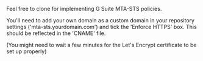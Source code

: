 Feel free to clone for implementing G Suite MTA-STS policies.

You'll need to add your own domain as a custom domain in your repository settings ('mta-sts.yourdomain.com') and tick the 'Enforce HTTPS' box.  This should be reflected in the 'CNAME' file.

(You might need to wait a few minutes for the Let's Encrypt certificate to be set up properly)
